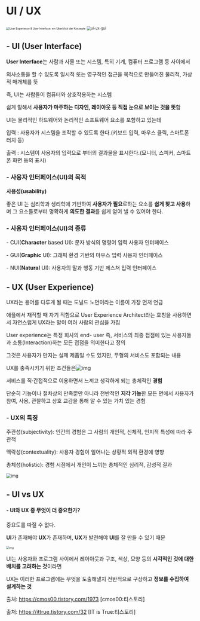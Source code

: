 # UI / UX

<img src="https://betrieb-machen.de/wp-content/uploads/2021/08/Unterschied.png" alt="User Experience & User Interface: ein Überblick der Konzepte" style="zoom: 50%;" />





<img src="https://img1.daumcdn.net/thumb/R1280x0/?scode=mtistory2&fname=https%3A%2F%2Fblog.kakaocdn.net%2Fdn%2Fbx67JS%2Fbtrh4nZCT4g%2FXOoIWgfZi626yYn57jeYc0%2Fimg.png" alt="ui-ux-gui" style="zoom:67%;" />





## - UI (User Interface)

**User Interface**는 사람과 사물 또는 시스템, 특히 기계, 컴퓨터 프로그램 등 사이에서 

의사소통을 할 수 있도록 일시적 또는 영구적인 접근을 목적으로 만들어진 물리적, 가상적 매개체를 뜻 

즉, UI는 사람들이 컴퓨터와 상호작용하는 시스템



쉽게 말해서 **사용자가 마주하는 디자인, 레이아웃 등 직접 눈으로 보이는 것을 뜻**함



UI는 물리적인 하드웨어와 논리적인 소프트웨어 요소를 포함하고 있는데

입력 : 사용자가 시스템을 조작할 수 있도록 한다.(키보드 입력, 마우스 클릭, 스마트폰 터치 등)

출력 : 시스템이 사용자의 입력으로 부터의 결과물을 표시한다.(모니터, 스피커, 스마트폰 화면 등의 표시)



### - 사용자 인터페이스(UI)의 목적

**사용성(usability)**

좋은 UI 는 심리학과 생리학에 기반하여 **사용자가 필요**로하는 요소를 **쉽게 찾고 사용**하며 그 요소들로부터 명확하게 **의도한 결과**를 쉽게 얻어 낼 수 있어야 한다.

  

### - 사용자 인터페이스(UI)의 종류

\- CUI(**Character** based UI): 문자 방식의 명령어 입력 사용자 인터페이스

\- GUI(**Graphic** UI): 그래픽 환경 기반의 마우스 입력 사용자 인터페이스

\- NUI(**Natural** UI): 사용자의 말과 행동 기반 제스쳐 입력 인터페이스







## - UX (User Experience)



UX라는 용어를 다루게 될 때는 도널드 노먼이라는 이름이 가장 먼저 언급

애플에서 재직할 때 자기 직함으로 User Experience Architect라는 호칭을 사용하면서 자연스럽게 UX라는 말이 여러 사람의 관심을 가짐



User experience는 특정 회사의 end- user 즉, 서비스의 최종 접점에 있는 사용자들과 소통(Interaction)하는 모든 접점을 의미한다고 정의

그것은 사용자가 만지는 실제 제품일 수도 있지만, 무형의 서비스도 포함되는 내용



UX를 충족시키기 위한 조건들은![img](https://ditoday.com/wp-content/uploads/2019/09/1909-digital-insight-userX-UX-04-648x211.jpg)



서비스를 직·간접적으로 이용하면서 느끼고 생각하게 되는 총체적인 **경험**

단순히 기능이나 절차상의 만족뿐만 아니라 전반적인 **지각 가능**한 모든 면에서 사용자가 참여, 사용, 관찰하고 상호 교감을 통해 알 수 있는 가치 있는 경험



### - UX의 특징

주관성(subjectivity): 인간의 경험은 그 사람의 개인적, 신체적, 인지적 특성에 따라 주관적

맥락성(contextuality): 사용자 경험이 일어나는 상황적 외적 환경에 영향

총체성(holistic): 경험 시점에서 개인이 느끼는 총체적인 심리적, 감성적 결과



<img src="https://ditoday.com/wp-content/uploads/2019/09/1909-digital-insight-userX-UX-05.jpg" alt="img" style="zoom: 80%;" />

## - UI vs UX



#### \- UI와 UX 중 무엇이 더 중요한가?

중요도를 따질 수 없다.

**UI**가 존재해야 **UX**가 존재하며, **UX**가 발전해야 **UI**를 잘 만들 수 있기 때문



<img src="https://blog.kakaocdn.net/dn/PG1e7/btqZ3gvSTI5/VSWxp1W4LpLKPKKRQ7oIR1/img.jpg" alt="img" style="zoom: 50%;" />





UI는 사용자와 프로그램 사이에서 레이아웃과 구조, 색상, 모양 등의 **시각적인 것에 대한 배치를 고려하는 것**이라면

UX는 이러한 프로그램에는 무엇을 도출해낼지 전반적으로 구상하고 **정보를 수집하여 설계하는 것**





출처: https://cmos00.tistory.com/1973 [cmos00:티스토리]

출처: https://ittrue.tistory.com/32 [IT is True:티스토리]